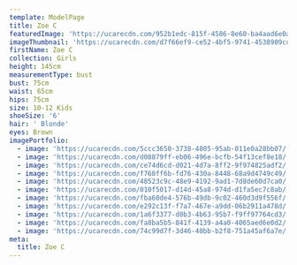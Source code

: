 ```yaml
---
template: ModelPage
title: Zoe C
featuredImage: 'https://ucarecdn.com/952b1edc-815f-4586-8e60-ba4aad6e0ac7/'
imageThumbnail: 'https://ucarecdn.com/d7f66ef9-ce52-4bf5-9741-4538909cd759/'
firstName: Zoe C
collection: Girls
height: 145cm
measurementType: bust
bust: 75cm
waist: 65cm
hips: 75cm
size: 10-12 Kids
shoeSize: '6'
hair: ' Blonde'
eyes: Brown
imagePortfolio:
  - image: 'https://ucarecdn.com/5ccc3650-3738-4805-95ab-011e0a28bb07/'
  - image: 'https://ucarecdn.com/d08879ff-eb06-496e-bcfb-54f13cef8e18/'
  - image: 'https://ucarecdn.com/ce74d6cd-d021-4d7a-8ff2-9f974825adf2/'
  - image: 'https://ucarecdn.com/f768ff6b-fd76-430a-8448-68a9d4749c49/'
  - image: 'https://ucarecdn.com/48523c9c-48e9-4192-9ad1-7d8de60d7ca0/'
  - image: 'https://ucarecdn.com/010f5017-d14d-45a8-974d-d1fa5ec7c8ab/'
  - image: 'https://ucarecdn.com/fba60de4-576b-49db-9c02-460d3d9f556f/'
  - image: 'https://ucarecdn.com/e292c13f-f7a7-467e-a9dd-06b2911a478d/'
  - image: 'https://ucarecdn.com/1a6f3377-d0b3-4b63-95b7-f9ff97764cd3/'
  - image: 'https://ucarecdn.com/fa8ba5b5-841f-4139-a4a0-4065aed6e0d2/'
  - image: 'https://ucarecdn.com/74c99d7f-3d46-40bb-b2f8-751a45af6a7e/'
meta:
  title: Zoe C
---
```


